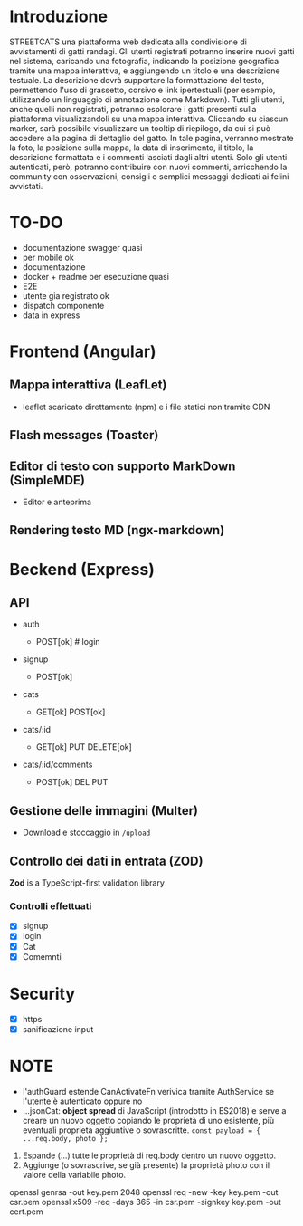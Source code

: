 # Introduzione
STREETCATS una piattaforma web dedicata alla condivisione di avvistamenti di 
gatti randagi. Gli utenti registrati potranno inserire nuovi gatti nel sistema, caricando una fotografia, 
indicando la posizione geografica tramite una mappa interattiva, e aggiungendo un titolo e una 
descrizione testuale. La descrizione dovrà supportare la formattazione del testo, permettendo l'uso 
di grassetto, corsivo e link ipertestuali (per esempio, utilizzando un linguaggio di annotazione come 
Markdown). 
Tutti gli utenti, anche quelli non registrati, potranno esplorare i gatti presenti sulla piattaforma 
visualizzandoli su una mappa interattiva. Cliccando su ciascun marker, sarà possibile visualizzare un 
tooltip di riepilogo, da cui si può accedere alla pagina di dettaglio del gatto. In tale pagina, verranno 
mostrate la foto, la posizione sulla mappa, la data di inserimento, il titolo, la descrizione formattata 
e i commenti lasciati dagli altri utenti. Solo gli utenti autenticati, però, potranno contribuire con 
nuovi commenti, arricchendo la community con osservazioni, consigli o semplici messaggi dedicati 
ai felini avvistati.

# TO-DO

- documentazione swagger quasi
- per mobile ok
- documentazione
- docker + readme per esecuzione quasi 
- E2E
- utente gia registrato ok
- dispatch componente
- data in express

# Frontend (Angular)

## Mappa interattiva (LeafLet)

- leaflet scaricato direttamente (npm) e i file statici non tramite CDN

## Flash messages (Toaster)

## Editor di testo con supporto MarkDown (SimpleMDE)

- Editor e anteprima

## Rendering testo MD (ngx-markdown)


# Beckend (Express)

## API

- auth
    - POST[ok] # login

- signup
    - POST[ok]

- cats 
    - GET[ok] POST[ok]

- cats/:id 
    - GET[ok] PUT DELETE[ok]

- cats/:id/comments
    - POST[ok] DEL PUT

## Gestione delle immagini (Multer)

- Download e stoccaggio in `/upload`

## Controllo dei dati in entrata (ZOD)
**Zod** is a TypeScript-first validation library

### Controlli effettuati

- [x] signup
- [x] login
- [x] Cat
- [x] Comemnti

# Security

- [x] https
- [x] sanificazione input

# NOTE

- l'authGuard estende CanActivateFn verivica tramite AuthService se l'utente è autenticato oppure no
- ...jsonCat: **object spread** di JavaScript (introdotto in ES2018) e serve a creare un nuovo oggetto copiando le proprietà di uno esistente, più eventuali proprietà aggiuntive o sovrascritte.
`const payload = { ...req.body, photo };`
1) Espande (...) tutte le proprietà di req.body dentro un nuovo oggetto.
2) Aggiunge (o sovrascrive, se già presente) la proprietà photo con il valore della variabile photo.

openssl genrsa -out key.pem 2048
openssl req -new -key key.pem -out csr.pem
openssl x509 -req -days 365 -in csr.pem -signkey key.pem -out cert.pem